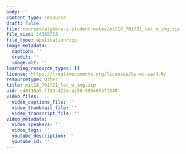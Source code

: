 ```yaml
---
body: ''
content_type: resource
draft: false
file: courses/algebra-i-student-notes/mit18_701f21_lec_w_img.zip
file_size: 14365713
file_type: application/zip
image_metadata:
  caption: ''
  credit: ''
  image-alt: ''
learning_resource_types: []
license: https://creativecommons.org/licenses/by-nc-sa/4.0/
resourcetype: Other
title: mit18_701f21_lec_w_img.zip
uid: cd8116a5-ff23-422e-a258-986405371840
video_files:
  video_captions_file: ''
  video_thumbnail_file: ''
  video_transcript_file: ''
video_metadata:
  video_speakers: ''
  video_tags: ''
  youtube_description: ''
  youtube_id: ''
---
```

